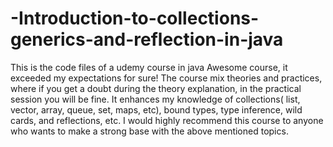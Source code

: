# -Introduction-to-collections-generics-and-reflection-in-java
This is the code files of a udemy course in java Awesome course, it exceeded my expectations for sure! The course mix theories and practices, where if you get a doubt during the theory explanation, in the practical session you will be fine. It enhances my knowledge of collections( list, vector, array, queue, set, maps, etc), bound types, type inference, wild cards, and reflections, etc. I would highly recommend this course to anyone who wants to make a strong base with the above mentioned topics.
